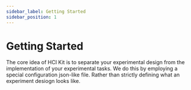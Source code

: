 ```yaml
---
sidebar_label: Getting Started
sidebar_position: 1
---
```


# Getting Started

The core idea of HCI Kit is to separate your experimental design from the implementation of your experimental tasks. We do this by employing a special configuration json-like file. Rather than strictly defining what an experiment desiogn looks like.
